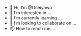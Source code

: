 - 👋 Hi, I’m @Oseiyawo
- 👀 I’m interested in ...
- 🌱 I’m currently learning ...
- 💞️ I’m looking to collaborate on ...
- 📫 How to reach me ...

<!---
Oseiyawo/Oseiyawo is a ✨ special ✨ repository because its `README.md` (this file) appears on your GitHub profile.
You can click the Preview link to take a look at your changes.
--->
